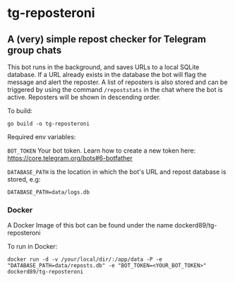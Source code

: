 # tg-reposteroni

## A (very) simple repost checker for Telegram group chats

This bot runs in the background, and saves URLs to a local SQLite database. If a URL already exists in the database the bot will flag the message and alert the reposter.
A list of reposters is also stored and can be triggered by using the command `/repoststats` in the chat where the bot is active. Reposters will be shown in descending order.

To build:

`go build -o tg-reposteroni`

Required env variables:

`BOT_TOKEN` Your bot token. Learn how to create a new token here: https://core.telegram.org/bots#6-botfather

`DATABASE_PATH` is the location in which the bot's URL and repost database is stored, e.g:

`DATABASE_PATH=data/logs.db`

### Docker

A Docker Image of this bot can be found under the name dockerd89/tg-reposteroni

To run in Docker:

`docker run -d -v /your/local/dir/:/app/data -P -e "DATABASE_PATH=data/reposts.db" -e "BOT_TOKEN=<YOUR_BOT_TOKEN>" dockerd89/tg-reposteroni`